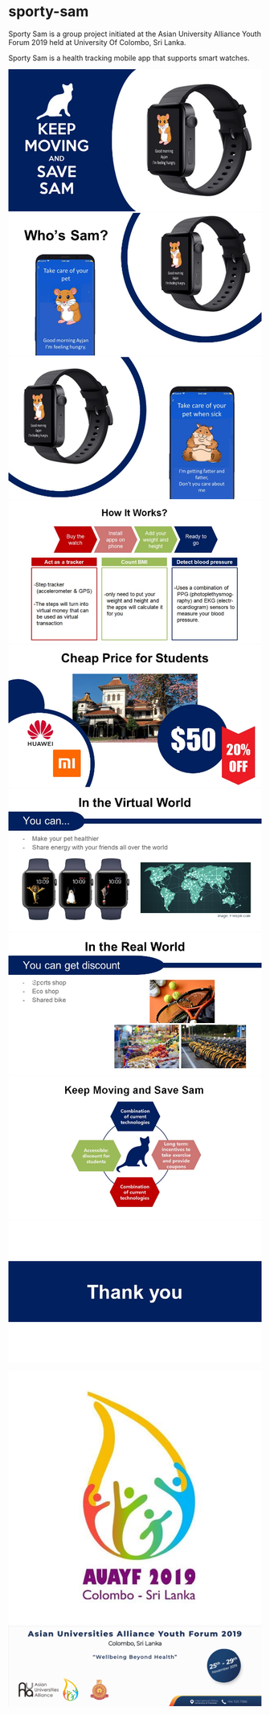 # sporty-sam
Sporty Sam is a group project initiated at the Asian University Alliance Youth Forum 2019 held at University Of Colombo, Sri Lanka.

Sporty Sam is a health tracking mobile app that supports smart watches. 

![1](/presentation/Slide1.JPG)
![1](/presentation/Slide2.JPG)
![1](/presentation/Slide3.JPG)
![1](/presentation/Slide4.JPG)
![1](/presentation/Slide5.JPG)
![1](/presentation/Slide6.JPG)
![1](/presentation/Slide7.JPG)
![1](/presentation/Slide8.JPG)
![1](/presentation/Slide9.JPG)


![1](/presentation/yf.jpg)
![1](/presentation/Web-Slider-01.png)

